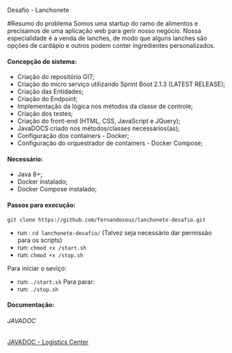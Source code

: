 
Desafio - Lanchonete

#Resumo do problema
Somos uma startup do ramo de alimentos e precisamos de uma aplicação web para gerir nosso negócio. Nossa especialidade é a venda de lanches, de modo que alguns lanches são opções de cardápio e outros podem conter ingredientes personalizados.

#### Concepção do sistema:
* Criação do repositório GIT;
* Criação do micro serviço utilizando Sprint Boot 2.1.3 (LATEST RELEASE);
* Criação das Entidades;
* Criação do Endpoint;
* Implementação da lógica nos métodos da classe de controle;
* Criação dos testes;
* Criação do front-end (HTML, CSS, JavaScript e JQuery);
* JavaDOCS criado nos métodos/classes necessários(as);
* Configuração dos containers - Docker;
* Configuração do orquestrador de containers - Docker Compose;

#### Necessário:
* Java 8+;
* Docker instalado;
* Docker Compose instalado;

#### Passos para execução:
`git clone https://github.com/fernandosouz/lanchonete-desafio.git`

* run : `cd lanchonete-desafio/`
(Talvez seja necessário dar permissão para os scripts) 
* run: `chmod +x /start.sh`
* run: `chmod +x /stop.sh`

Para iniciar o seviço:
* run: `./start.sh`
Para parar:
* run: `./stop.sh`

#### Documentação:
###### JAVADOC
[JAVADOC - Logistics Center](https://joseslneto.github.io/logistics_center/)
